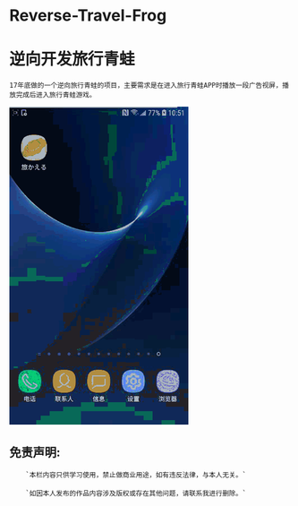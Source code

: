# Reverse-Travel-Frog
逆向开发旅行青蛙  
====
    17年底做的一个逆向旅行青蛙的项目，主要需求是在进入旅行青蛙APP时播放一段广告视屏，播放完成后进入旅行青蛙游戏。
![image](https://github.com/taa1007/Res/blob/master/GifImage/lxqw.gif) 

免责声明:
-------

        `本栏内容只供学习使用，禁止做商业用途，如有违反法律，与本人无关。`

        `如因本人发布的作品内容涉及版权或存在其他问题，请联系我进行删除。`
